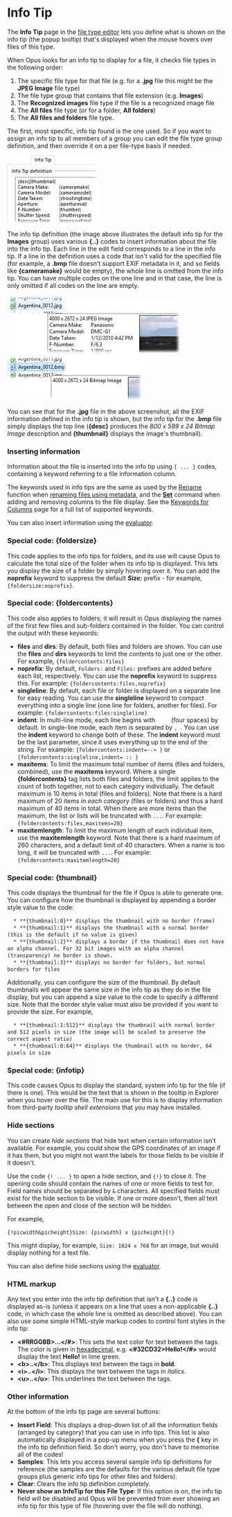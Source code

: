 # Info Tip

The **Info Tip** page in the [file type editor](../filetype_editor/README.md) lets you define what is shown on the info tip (the popup tooltip) that's displayed when the mouse hovers over files of this type.

When Opus looks for an info tip to display for a file, it checks file types in the following order:

1.  The specific file type for that file (e.g. for a **.jpg** file this might be the **JPEG Image** file type)
2.  The file type group that contains that file extension (e.g. **Images**)
3.  The **Recognized images** file type if the file is a recognized image file
4.  The **All files** file type (or for a folder, **All folders**)
5.  The **All files and folders** file type.

The first, most specific, info tip found is the one used. So if you want to assign an info tip to all members of a group you can edit the file type group definition, and then override it on a per file-type basis if needed.

![](/Manual/images/media/images_infotip.png) 

The info tip definition (the image above illustrates the default info tip for the **Images** group) uses various **{..}** codes to insert information about the file into the info tip. Each line in the edit field corresponds to a line in the info tip. If a line in the definition uses a code that isn't valid for the specified file (for example, a **.bmp** file doesn't support EXIF metadata in it, and so fields like **{cameramake}** would be empty), the whole line is omitted from the info tip. You can have multiple codes on the one line and in that case, the line is only omitted if all codes on the line are empty.

![](/Manual/images/media/infotip_-_jpeg.png)     ![](/Manual/images/media/infotip_-_bmp.png)

You can see that for the **.jpg** file in the above screenshot, all the EXIF information defined in the info tip is shown, but the info tip for the **.bmp** file simply displays the top line (**{desc}** produces the *800 x 599 x 24 Bitmap Image* description and **{thumbnail}** displays the image's thumbnail).

### Inserting information

Information about the file is inserted into the info tip using `{ ... }` codes, containing a keyword referring to a file information column.

The keywords used in info tips are the same as used by the [Rename](/Manual/file_operations/renaming_files/README.md) function when [renaming files using metadata](/Manual/file_operations/renaming_files/advanced_rename/renaming_with_metadata.md), and the **[Set](/Manual/reference/command_reference/internal_commands/set.md)** command when adding and removing columns to the file display. See the [Keywords for Columns](/Manual/reference/metadata_keywords/keywords_for_columns.md) page for a full list of supported keywords.

You can also insert information using the [evaluator](/Manual/evaluator/README.md).

### Special code: {foldersize}

This code applies to the info tips for folders, and its use will cause Opus to calculate the total size of the folder when its info tip is displayed. This lets you display the size of a folder by simply hovering over it. You can add the **noprefix** keyword to suppress the default ***Size:*** prefix - for example, `{foldersize:noprefix}`.

### Special code: {foldercontents}

This code also applies to folders; it will result in Opus displaying the names of the first few files and sub-folders contained in the folder. You can control the output with these keywords:

- **files** and **dirs**: By default, both files and folders are shown. You can use the **files** and **dirs** keywords to limit the contents to just one or the other. For example, `{foldercontents:files}`
- **noprefix**: By default, `Folders:` and `Files:` prefixes are added before each list, respectively. You can use the **noprefix** keyword to suppress this. For example: `{foldercontents:files,noprefix}`
- **singleline**: By default, each file or folder is displayed on a separate line for easy reading. You can use the **singleline** keyword to compact everything into a single line (one line for folders, another for files). For example: `{foldercontents:files:singleline}`
- **indent**: In multi-line mode, each line begins with `    ` (four spaces) by default. In single-line mode, each item is separated by `, `. You can use the **indent** keyword to change both of these. The **indent** keyword must be the last parameter, since it uses everything up to the end of the string. For example: `{foldercontents:indent=--> }` or `{foldercontents:singleline,indent= :: }`
- **maxitems**: To limit the maximum total number of items (files and folders, combined), use the **maxitems** keyword. Where a single **{foldercontents}** tag lists both files and folders, the limit applies to the count of both together, not to each category individually. The default maximum is 10 items in total (files and folders). Note that there is a hard maximum of 20 items *in each category* (files or folders) and thus a hard maximum of 40 items in total. When there are more items than the maximum, the list or lists will be truncated with `...`. For example: `{foldercontents:files,maxitems=20}`
- **maxitemlength**: To limit the maximum length of each individual item, use the **maxitemlength** keyword. Note that there is a hard maximum of 260 characters, and a default limit of 40 characters. When a name is too long, it will be truncated with `...`. For example: `{foldercontents:maxitemlength=20}`

### Special code: {thumbnail}

This code displays the thumbnail for the file if Opus is able to generate one. You can configure how the thumbnail is displayed by appending a border style value to the code:

      * **{thumbnail:0}** displays the thumbnail with no border (frame) 
      * **{thumbnail:1}** displays the thumbnail with a normal border (this is the default if no value is given) 
      * **{thumbnail:2}** displays a border if the thumbnail does not have an alpha channel. For 32 bit images with an alpha channel (transparency) no border is shown. 
      * **{thumbnail:3}** displays no border for folders, but normal borders for files

Additionally, you can configure the size of the thumbnail. By default thumbnails will appear the same size in the info tip as they do in the file display, but you can append a size value to the code to specify a different size. Note that the border style value must also be provided if you want to provide the size. For example,

      * **{thumbnail:1:512}** displays the thumbnail with normal border and 512 pixels in size (the image will be scaled to preserve the correct aspect ratio) 
      * **{thumbnail:0:64}** displays the thumbnail with no border, 64 pixels in size

### Special code: {infotip}

This code causes Opus to display the standard, system info tip for the file (if there is one). This would be the text that is shown in the tooltip in Explorer when you hover over the file. The main use for this is to display information from third-party *tooltip shell extensions* that you may have installed.

### Hide sections

You can create *hide sections* that hide text when certain information isn't available. For example, you could show the GPS coordinates of an image if it has them, but you might not want the labels for those fields to be visible if it doesn't.

Use the code `{! ... }` to open a hide section, and `{!}` to close it. The opening code should contain the names of one or more fields to test for. Field names should be separated by `&` characters. All specified fields must exist for the hide section to be visible. If one or more doesn't, then all text between the open and close of the section will be hidden.

For example,

    {!picwidth&picheight}Size: {picwidth} x {picheight}{!}

This might display, for example, `Size: 1024 x 768` for an image, but would display nothing for a text file.

You can also define hide sections using the [evaluator](/Manual/evaluator/README.md).

### HTML markup

Any text you enter into the info tip definition that isn't a **{..}** code is displayed as-is (unless it appears on a line that uses a non-applicable **{..}** code, in which case the whole line is omitted as described above). You can also use some simple HTML-style markup codes to control font styles in the info tip:

- **\<#RRGGBB\>...\</#\>**: This sets the text color for text between the tags. The color is given in [hexadecimal](http://en.wikipedia.org/wiki/Web_colors), e.g. **\<#32CD32\>Hello!\</#\>** would display the text **Hello!** in lime green.
- **\<b\>..\</b\>**: This displays text between the tags in **bold**.
- **\<i\>..\</i\>**: This displays the text between the tags in *italics.*
- **\<u\>..\</u\>**: This underlines the text between the tags.

### Other information

At the bottom of the info tip page are several buttons:

- **Insert Field**: This displays a drop-down list of all the information fields (arranged by category) that you can use in info tips. This list is also automatically displayed in a pop-up menu when you press the **{** key in the info tip definition field. So don't worry, you don't have to memorise all of the codes!
- **Samples**: This lets you access several sample info tip definitions for reference (the samples are the defaults for the various default file type groups plus generic info tips for other files and folders).
- **Clear**: Clears the info tip definition completely.
- **Never show an InfoTip for this File Type**: If this option is on, the info tip field will be disabled and Opus will be prevented from ever showing an info tip for this type of file (hovering over the file will do nothing).
